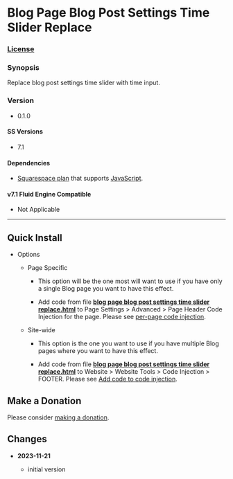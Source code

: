 # Blog Page Blog Post Settings Time Slider Replace

### [License][1]

### Synopsis

Replace blog post settings time slider with time input.

### Version

  * 0.1.0

#### SS Versions

  * 7.1

#### Dependencies

  * [Squarespace plan][2] that supports [JavaScript][3].

#### v7.1 Fluid Engine Compatible

  * Not Applicable

---

## Quick Install

* Options

  * Page Specific
  
    * This option will be the one most will want to use if you have only a
      single Blog page you want to have this effect.
      
    * Add code from file **[blog page blog post settings time slider
      replace.html][4]** to Page Settings > Advanced > Page Header Code
      Injection for the page. Please see [per-page code injection][5].
      
  * Site-wide
  
    * This option is the one you want to use if you have multiple Blog pages
      where you want to have this effect.
      
    * Add code from file **[blog page blog post settings time slider
      replace.html][4]** to Website > Website Tools > Code Injection > FOOTER.
      Please see [Add code to code injection][6].

## Make a Donation

Please consider [making a donation][7].

## Changes

<!-- * **2023-07-14**

  * convert to callback for use with form block wrapper observe changes after SS
    form internationalization update
  * bumped version to 0.2.0
  -->
* **2023-11-21**

  * initial version

[1]: https://github.com/tomsWebConsulting/twcsl/blob/main/LICENSE.txt#L1
[2]: https://www.squarespace.com/pricing
[3]: https://en.wikipedia.org/wiki/JavaScript
[4]: blog%20page%20blog%20post%20settings%20time%20slider%20replace.html#L1
[5]: https://support.squarespace.com/hc/en-us/articles/205815908-Using-code-injection#toc-per-page-code-injection
[6]: https://support.squarespace.com/hc/en-us/articles/205815908-Using-code-injection#toc-add-code-to-code-injection
[7]: https://github.com/tomsWebConsulting/twcsl#make-a-donation

